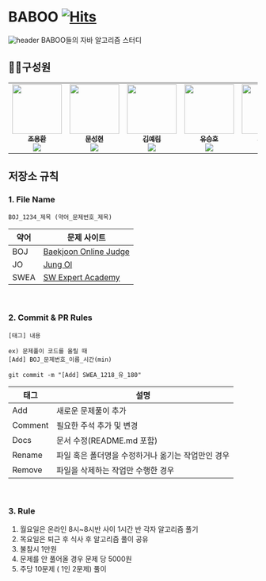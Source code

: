 # BABOO  [![Hits](https://hits.seeyoufarm.com/api/count/incr/badge.svg?url=https%3A%2F%2Fgithub.com%2FLainlnya%2FBABOO&count_bg=%2379C83D&title_bg=%23555555&icon=iconify.svg&icon_color=%23FFFFFF&title=%EB%B0%A9%EB%AC%B8%EC%9E%90%EC%88%98&edge_flat=false)](https://hits.seeyoufarm.com)

![header](https://capsule-render.vercel.app/api?type=waving&color=0:d6ace6,100:a82da8&height=200&section=header&text=BABOO&fontSize=60&fontColor=ffff)
BABOO들의 자바 알고리즘 스터디

## 🧑‍💻구성원
<table>
  <tr>
    <td align="center">
        <a href="https://github.com/yhc-key">
            <img src="https://avatars.githubusercontent.com/u/139313175?v=4" width="100px;" alt=""/>
            <br />
            <sub>
                <b>조용환</b>
            </sub><br/><img src="http://mazassumnida.wtf/api/mini/generate_badge?boj=s4253541" widt="100px">
        </a>
        <br />
    </td>    
    <td align="center">
        <a href="https://github.com/seonghyeon-m">
            <img src="https://avatars.githubusercontent.com/u/139305010?v=4" width="100px;" alt=""/>
            <br />
            <sub>
                <b>문성현</b>
            </sub><br/><img src="http://mazassumnida.wtf/api/mini/generate_badge?boj=seonghyeon_moon" widt="100px">
        </a>
        <br />
    </td>
    <td align="center">
        <a href="https://github.com/Lainlnya">
            <img src="https://avatars.githubusercontent.com/u/93235981?v=4" width="100px;" alt=""/>
            <br />
            <sub>
                <b>김예림</b>
            </sub><br/><img src="http://mazassumnida.wtf/api/mini/generate_badge?boj=kimyelim100" widt="100px">
        </a>
        <br />
    </td>
    <td align="center">
        <a href="https://github.com/MUYAHOYA">
            <img src="https://avatars.githubusercontent.com/u/139370595?v=4" width="100px;" alt=""/>
            <br />
            <sub>
                <b>유승호</b>
            </sub><br/><img src="http://mazassumnida.wtf/api/mini/generate_badge?boj=babyho99" widt="100px">
        </a>
        <br />
    </td>    
    <td align="center">
        <a href="https://github.com/se2develop">
            <img src="https://avatars.githubusercontent.com/u/139305078?v=4" width="100px;" alt=""/>
            <br />
            <sub>
                <b>노세희</b>
            </sub><br/><img src="http://mazassumnida.wtf/api/mini/generate_badge?boj=noseahe" widt="100px">
        </a>
        <br />
    </td>
  </tr>
</table>


## 저장소 규칙



### 1. File Name
```
BOJ_1234_제목 (약어_문제번호_제목)
```

| 약어 | 문제 사이트                                      |
| ---- | ------------------------------------------------ |
| BOJ  | [Baekjoon Online Judge](https://www.acmicpc.net) |
| JO   | [Jung Ol](https://www.jungol.co.kr/) |
| SWEA | [SW Expert Academy](https://swexpertacademy.com) |

<br/>


### 2. Commit & PR Rules
```
[태그] 내용

ex) 문제풀이 코드를 올릴 때
[Add] BOJ_문제번호_이름_시간(min)

git commit -m "[Add] SWEA_1218_유_180"
```


| 태그 |	설명 |
|----------|--------------|
| Add |	새로운 문제풀이 추가 |
| Comment | 필요한 주석 추가 및 변경 |
| Docs | 문서 수정(README.md 포함) |
| Rename | 파일 혹은 폴더명을 수정하거나 옮기는 작업만인 경우 |
| Remove | 파일을 삭제하는 작업만 수행한 경우 |
<br/>



### 3. Rule

<ol>
<li> 월요일은 온라인 8시~8시반 사이 1시간 반 각자 알고리즘 풀기 </li>
<li> 목요일은 퇴근 후 식사 후 알고리즘 풀이 공유 </li>
<li> 불참시 1만원 </li>
<li> 문제를 안 풀어올 경우 문제 당 5000원 </li>
<li> 주당 10문제 ( 1인 2문제) 풀이 </li>

</ol>


